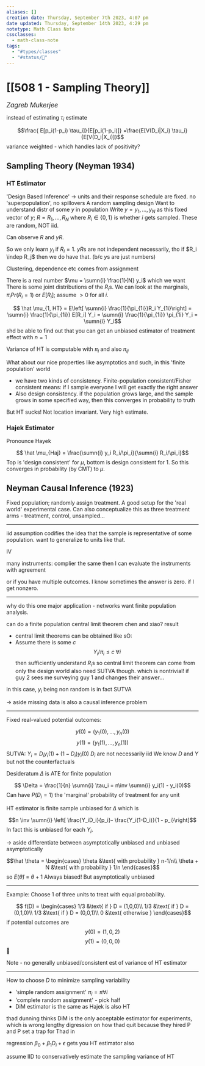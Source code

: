 ```yaml
---
aliases: []
creation date: Thursday, September 7th 2023, 4:07 pm
date updated: Thursday, September 14th 2023, 4:29 pm
notetype: Math Class Note
cssclasses:
  - math-class-note
tags:
  - "#types/classes"
  - "#status/🚧"
---
```

# [[508 1 - Sampling Theory]]
<span style = "font-size:120%"><i >Zagreb Mukerjee </i></span>

instead of estimating $\tau_i$ estimate 

$$\frac{ E[p_i(1-p_i) \tau_i]}{E[p_i(1-p_i)]} =\frac{E[V(D_i|X_i) \tau_i}{E[V(D_i|X_i)]}$$
variance weighted - which handles lack of positivity?



## Sampling Theory (Neyman 1934)

### HT Estimator

'Design Based Inference' -> units and their response schedule are fixed. no 'superpopulation', no spillovers
A random sampling design
Want to understand distr of some $y$ in population
Write $y = y_1, \ldots, y_N$ as this fixed vector of $y$; $R = R_1, \ldots, R_N$ where $R_i \in \{ 0,1\}$ is whether $i$ gets sampled. These are random, NOT iid. 

Can observe $R$ and $yR$. 

So we only learn $y_i$ if $R_i = 1$. 
$yR$s are not independent necessarily, tho if $R_i \indep R_j$ then we do have that. (b/c $y$s are just numbers)

Clustering, dependence etc comes from assignment

There is a real number $\mu = \sumn{i} \frac{1}{N} y_i$ which we want
There is some joint distributions of the $R_i$s. We can look at the marginals, $\pi_i Pr(R_i = 1)$ or $E[R_i]$; assume $>0$ for all $i$. 


$$ \hat \mu_{1, HT} = E\left[ \sumn{i} \frac{1}{\pi_{1i}}R_i Y_{1i}\right] = \sumn{i} \frac{1}{\pi_{1i}} E[R_i] Y_i = \sumn{i} \frac{1}{\pi_{1i}} \pi_{1i} Y_i = \sumn{i}  Y_i$$
shd be able to find out that you can get an unbiased estimator of treatment effect with $n=1$

Variance of HT is computable with $\pi_i$ and also $\pi_{ij}$ 


What about our nice properties like asymptotics and such, in this 'finite population' world
- we have two kinds of consistency. Finite-population consistent/Fisher consistent means: if I sample everyone I will get exactly the right answer
- Also design consistency. if the population grows large, and the sample grows in some specified way, then this converges in probability to truth


But HT sucks! Not location invariant. Very high estimate. 


### Hajek Estimator

Pronounce Hayek

$$ \hat \mu_{Haj} = \frac{\sumn{i} y_i R_i/\pi_i}{\sumn{i} R_i/\pi_i}$$ Top is 'design consistent' for $\mu$, bottom is design consistent for $1$. So this converges in probability (by CMT) to $\mu$. 


## Neyman Causal Inference (1923)


Fixed population; randomly assign treatment. A good setup for the 'real world' experimental case. 
Can also conceptualize this as three treatment arms - treatment, control, unsampled...


--- 

iid assumption codifies the idea that the sample is representative of some population. want to generalize to units like that. 



IV

many instruments: complier the same 
then I can evaluate the instruments with agreement


or if you have multiple outcomes. I know sometimes the answer is zero. if I get nonzero. 



---
why do this
one major application - networks want finite population analysis. 

can do a finite population central limit theorem
chen and xiao? result
- central limit theorems can be obtained like sO:
- Assume there is some $c$
$$Y_i/\pi_i \leq c \; \forall i$$
then sufficiently understand $R_i$s 
so central limit theorem can come from only the design world
also need SUTVA though. which is nontrivial! if guy 2 sees me surveying guy 1 and changes their answer...

in this case, $y_i$ being non random is in fact SUTVA

-> aside
missing data is also a causal inference problem


---
Fixed real-valued potential outcomes: 

$$y(0) = (y_1(0), \ldots, y_n(0)$$ $$ y(1) = (y_1(1), \ldots, y_n(1))$$
SUTVA: $Y_i = D_i y_i(1) + (1 - D_i)y_i(0)$
$D_i$ are not necessarily iid
We know $D$ and $Y$ but not the counterfactuals


Desideratum $\Delta$ is ATE for finite population 

$$ \Delta = \frac{1}{n} \sumn{i} \tau_i = n\inv \sumn{i} y_i(1) - y_i(0)$$
Can have $P(D_i = 1)$ the 'marginal' probability of treatment for any unit 

HT estimator is finite sample unbiased for $\Delta$ 
which is 

$$n \inv \sumn{i} \left[ \frac{Y_iD_i}{p_i}- \frac{Y_i(1-D_i)}{1 - p_i}\right]$$
In fact this is unbiased for each $Y_i$. 

-> aside
differentiate between asymptotically unbiased and unbiased asymptotically

$$\hat \theta = \begin{cases} 
\theta &\text{ with probability } n-1/n\\
\theta + N &\text{ with probability } 1/n
\end{cases}$$
so $E(\hat \theta)$ = $\theta + 1$
Always biased! 
But asymptotically unbiased


---

Example: Choose 1 of three units to treat with equal probability. 

$$ f(D) = \begin{cases}
1/3 &\text{ if } D = (1,0,0)\\
1/3 &\text{ if } D = (0,1,0)\\
1/3 &\text{ if } D = (0,0,1)\\
0 &\text{ otherwise } 
\end{cases}$$
if potential outcomes are 
$$ y(0) = (1,0,2)$$
$$y(1) = (0,0,0)$$
🚧


Note - no generally unbiased/consistent est of variance of HT estimator


---

How to choose $D$ to minimize sampling variability



- 'simple random assignment' $\pi_i = \pi \forall i$ 
- 'complete random assignment' - pick half
- DiM estimator is the same as Hajek is also HT

thad dunning thinks DiM is the only acceptable estimator for experiments, which is wrong
lengthy digression on how thad quit because they hired P
and P set a trap for Thad in 

regression $\beta_0 + \beta_1 D_i + \epsilon$ gets you HT estimator also


assume IID to conservatively estimate the sampling variance of HT

